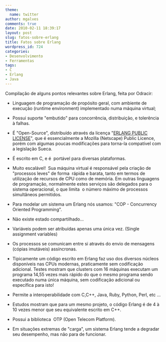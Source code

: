 ```yaml
---
theme:
  name: twitter
author: mgalves
comments: true
date: 2010-02-11 18:39:17
layout: post
slug: fatos-sobre-erlang
title: Fatos sobre Erlang
wordpress_id: 724
categories:
- Desenvolvimento
- Ferramentas
tags:
- C
- Erlang
- Java
---
```


Compilação de alguns pontos relevantes sobre Erlang, feita por Odracir:



	
  * Linguagem de programação de propósito geral, com ambiente de execução (runtime environment) implementado numa máquina virtual;

	
  * Possui suporte "embutido" para concorrência, distribuição, e tolerência à falhas.

	
  * É "Open-Source", distribuído através da licença "[ERLANG PUBLIC LICENSE](http://www.erlang.org/EPLICENSE)", que é essencialmente a Mozilla (Netscape) Public Licence, porém com algumas poucas modificações para torna-la compatível com a legislação Sueca.

	
  * É escrito em C, e é  portável para diversas plataformas.

	
  * Muito escalável!  Sua máquina virtual é responsável pela criação de "processos leves" de forma  rápida e barata, tanto em termos de utilização de recursos de CPU como de memória. Em outras linguagens de programação, normalmente estes serviços são delegados para o sistema operacional, o que limita  o número máximo de processos simultâneos permitidos.

	
  * Para modelar um sistema um Erlang nós usamos: "COP - Concurrency Oriented Programming".

	
  * Não existe estado compartilhado...

	
  * Variáveis podem ser atribuídas apenas uma única vez. (Single assignment variables)

	
  * Os processos se comunicam entre si através do envio de mensagens (cópias imutáveis) assíncronas.

	
  * Tipicamente um código escrito em Erlang faz uso dos diversos núcleos disponíveis nas CPUs modernas, praticamente sem codificação adicional. Testes mostram que clusters com 16 máquinas executam um programa 14,55 vezes mais rápido do que o mesmo programa sendo executado numa única máquina, sem codificação adicional ou específica para isto!

	
  * Permite a interoperabilidade com C,C++, Java, Ruby, Python, Perl, etc ...

	
  * Estudos mostram que para um mesmo projeto, o código Erlang é de 4 à 10 vezes menor que seu equivalente escrito em C++.

	
  * Possui a biblioteca  OTP (Open Telecom Platform).

	
  * Em situações extremas de "carga", um sistema Erlang tende a degradar seu desempenho, mas não para de funcionar.


